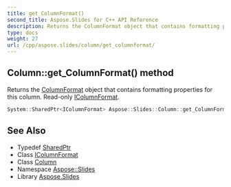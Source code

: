 ```yaml
---
title: get_ColumnFormat()
second_title: Aspose.Slides for C++ API Reference
description: Returns the ColumnFormat object that contains formatting properties for this column. Read-only IColumnFormat.
type: docs
weight: 27
url: /cpp/aspose.slides/column/get_columnformat/
---
```

## Column::get_ColumnFormat() method


Returns the [ColumnFormat](../../columnformat/) object that contains formatting properties for this column. Read-only [IColumnFormat](../../icolumnformat/).

```cpp
System::SharedPtr<IColumnFormat> Aspose::Slides::Column::get_ColumnFormat() override
```

## See Also

* Typedef [SharedPtr](../../system/sharedptr/)
* Class [IColumnFormat](../icolumnformat/)
* Class [Column](./)
* Namespace [Aspose::Slides](../)
* Library [Aspose.Slides](../../)